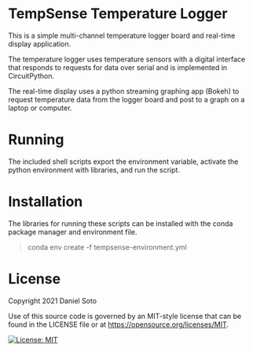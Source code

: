 # TempSense Temperature Logger

This is a simple multi-channel temperature logger board and real-time display application.

The temperature logger uses temperature sensors with a digital interface that responds to requests for data over serial and is implemented in CircuitPython.

The real-time display uses a python streaming graphing app (Bokeh) to request temperature data from the logger board and post to a graph on a laptop or computer.

# Running

The included shell scripts export the environment variable, activate the python environment with libraries, and run the script.

# Installation

The libraries for running these scripts can be installed with the conda package manager and environment file.

> conda env create -f tempsense-environment.yml

# License

Copyright 2021 Daniel Soto

Use of this source code is governed by an MIT-style
license that can be found in the LICENSE file or at
https://opensource.org/licenses/MIT.

[![License: MIT](https://img.shields.io/badge/License-MIT-yellow.svg)](https://opensource.org/licenses/MIT)